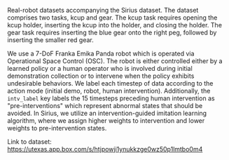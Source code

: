Real-robot datasets accompanying the Sirius dataset. The dataset comprises two tasks,
kcup and gear. The kcup task requires opening the kcup holder, inserting the kcup into the holder,
and closing the holder. The gear task requires inserting the blue gear onto the right peg,
followed by inserting the smaller red gear.

We use a 7-DoF Franka Emika Panda robot which is operated via Operational Space Control
(OSC). The robot is either controlled either by a learned policy or a human operator who is involved
during initial demonstration collection or to intervene when the policy exhibits undesirable behaviors.
We label each timestep of data according to the action mode (initial demo, robot, human intervention).
Additionally, the `intv_label` key labels the 15 timesteps preceding human intervention as 
"pre-interventions" which represent abnormal states that should be avoided. In Sirius, we utilize an intervention-guided imitation learning algorithm, where we assign higher weights to intervention
and lower weights to pre-intervention states.

Link to dataset: https://utexas.app.box.com/s/htjpowji1ynukkzge0wz50p1lmtbo0m4
